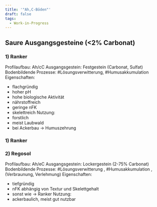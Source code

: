 ```yaml
---
title: '"Ah,C-Böden"'
draft: false
tags:
  - Work-in-Progress
---
```


## Saure Ausgangsgesteine (<2% Carbonat)

### 1) Ranker
Profilaufbau: Ah/cC
Ausgangsgestein: Festgestein (Carbonat, Sulfat)
Bodenbildende Prozesse: #Lösungsverwitterung, #Humusakkumulation 
Eigenschaften: 
- flachgründig
- hoher pH
- hohe biologische Aktivität
- nährstoffreich
- geringe nFK
- skelettreich
Nutzung: 
- forstlich
- meist Laubwald
- bei Ackerbau -> Humuszehrung
### 1) Ranker

### 2) Regosol
Profilaufbau: Ah/eC
Ausgangsgestein: Lockergestein (2-75% Carbonat)
Bodenbildende Prozesse: #Lösungsverwitterung , #Humusakkumulation , (Verbraunung, Verlehmung)
Eigenschaften: 
- tiefgründig
- nFK abhängig von Textur und Skelettgehalt 
- sonst wie -> Ranker
Nutzung:
- ackerbaulich, meist gut nutzbar